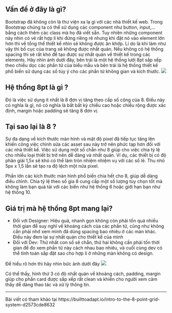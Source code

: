 ## Vấn đề ở đây là gì?
Bootstrap đã không còn là thư viện xa lạ gì với các nhà thiết kế web. Trong Bootstrap chúng ta có thể sử dụng các component như button, input,... bằng cách thêm các class mà họ đã viết sẵn. Tuy nhiên những component này nhìn có vẻ rất hợp lí khi đứng riêng rẽ nhưng khi đặt nó vào element lớn hơn thì về tổng thể thiết kế nhìn sẽ không được ăn khớp. Lí do là khi làm như vậy thì bố cục của trang sẽ không được nhất quán. Nếu không có hệ thống spacing thì sẽ rất khó để tạo được sự nhất quán về thiết kế trong các elements. Hãy nhìn ảnh dưới đây, bên trái là một hệ thống lưới 8pt sắp xếp theo chiều dọc các phần tử của biểu mẫu và bên trái là hệ thống thiết kế phổ biến sử dụng các số tùy ý cho các phần tử không gian và kích thước.
![](https://images.viblo.asia/158430e8-a772-468c-a711-254dedd3eaf1.png)

## Hệ thống 8pt là gì ?
Đó là việc sử dụng ít nhất là 8 đơn vị tăng theo cấp số cộng của 8. Điều này có nghĩa là gì, nó có nghĩa là bất bất kỳ chiều cao hoặc chiều rộng được xác định, margin hoặc padding sẽ tăng 8 đơn vị.

## Tại sao lại là 8 ?
Sự đa dạng về kích thước màn hình và mật độ pixel đã tiếp tục tăng lên khiến công việc chỉnh sửa các asset sau này trở nên phức tạp hơn đối với các nhà thiết kế. Việc sử dụng một số chẵn như 8  giúp cho việc chia tỷ lệ cho nhiều loại thiết bị trở nên dễ dàng và nhất quán.
Ví dụ, các thiết bị có độ phân giải 1,5x sẽ khó có thể làm tròn nhiệm nhiệm vụ với các số lẻ. Thu nhỏ 5px x 1,5 lần sẽ tạo ra độ lệch một nửa pixel.

Phần lớn các kích thước màn hình phổ biến chia hết cho 8, giúp dễ dàng điều chỉnh. Chia tỷ lệ theo số gia 8 cung cấp một số lượng tùy chọn tốt mà không làm bạn quá tải với các biến như hệ thống 6  hoặc giới hạn bạn như hệ thống 10.

## Giá trị mà hệ thống 8pt mang lại?
- Đối với Designer: Hiệu quả, nhanh gọn không còn phải tốn quá nhiều thời gian để suy nghĩ về khoảng cách của các phần tử, cũng như không cần phải nhớ xem mình đã dùng spacing bao nhiêu ở các màn khác. Điều này đem lại sự nhất quán cho thiết kể của mình 
- Đối với Dev: Thứ nhất con số sẽ chẵn, thứ hai không cần phải tốn thời gian để đo xem phần tử này cách nhau bao nhiêu, và cuối cùng dev có thể tính toán sắp đặt sao cho hợp lí ở những màn không có design.

Để hiểu rõ hơn thì hãy nhìn bức ảnh dưới đây
![](https://images.viblo.asia/38ad4d63-3930-4e2b-ae48-c564cb7711e2.png)

Có thể thấy, hình thứ 3 có độ nhất quán về khoảng cách, padding, margin giúp cho phần card được sắp xếp rất clean và khiến cho người xem cảm thấy dễ dàng thao tác và xử lý thông tin.

<hr>
Bài viết có tham khảo tại https://builttoadapt.io/intro-to-the-8-point-grid-system-d2573cde8632